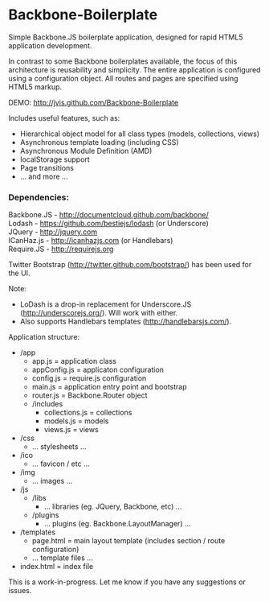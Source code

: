 Backbone-Boilerplate
===========================  
  
  
Simple Backbone.JS boilerplate application, designed for rapid HTML5 application development.  
  
In contrast to some Backbone boilerplates available, the focus of this architecture is reusability and simplicity. 
The entire application is configured using a configuration object. All routes and pages are specified using HTML5 markup.
  
  
DEMO: http://jvis.github.com/Backbone-Boilerplate  

  
Includes useful features, such as:  
* Hierarchical object model for all class types (models, collections, views)
* Asynchronous template loading (including CSS)
* Asynchronous Module Definition (AMD)
* localStorage support
* Page transitions
* ... and more ...
  
  
### Dependencies:  
Backbone.JS - http://documentcloud.github.com/backbone/  
Lodash - https://github.com/bestiejs/lodash (or Underscore)    
JQuery - http://jquery.com  
ICanHaz.js - http://icanhazjs.com (or Handlebars)    
Require.JS - http://requirejs.org  
  
Twitter Bootstrap (http://twitter.github.com/bootstrap/) has been used for the UI.  
  
  
Note:
* LoDash is a drop-in replacement for Underscore.JS (http://underscorejs.org/). Will work with either.  
* Also supports Handlebars templates (http://handlebarsjs.com/).
 

Application structure:
* /app
  * app.js           = application class
  * appConfig.js     = applicaton configuration
  * config.js        = require.js configuration
  * main.js          = application entry point and bootstrap
  * router.js        = Backbone.Router object
  * /includes
      * collections.js    = collections
      * models.js         = models
      * views.js          = views
* /css
  * ... stylesheets ...
* /ico
  * ... favicon / etc ...
* /img
  * ... images ...
* /js
  * /libs
      * ... libraries (eg. JQuery, Backbone, etc) ...
  * /plugins
      * ... plugins (eg. Backbone.LayoutManager) ... 
* /templates
  * page.html       = main layout template (includes section / route configuration)
  * ... template files ...
* index.html        = index file
   
   
This is a work-in-progress. Let me know if you have any suggestions or issues.